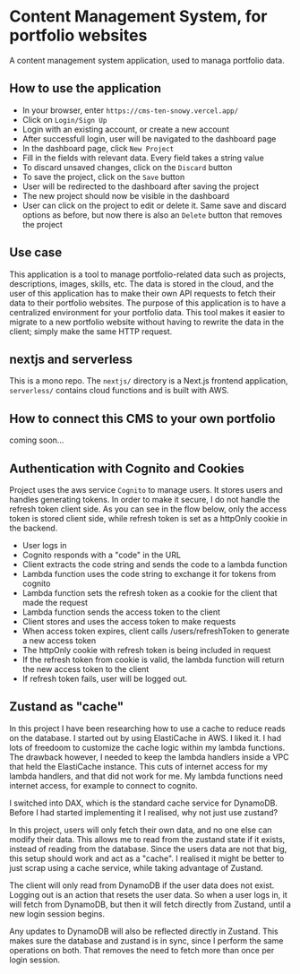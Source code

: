 # Content Management System, for portfolio websites

A content management system application, used to managa portfolio data.

## How to use the application

- In your browser, enter ```https://cms-ten-snowy.vercel.app/```
- Click on ```Login/Sign Up```
- Login with an existing account, or create a new account
- After successfull login, user will be navigated to the dashboard page
- In the dashboard page, click ```New Project```
- Fill in the fields with relevant data. Every field takes a string value
- To discard unsaved changes, click on the ```Discard``` button
- To save the project, click on the ```Save``` button
- User will be redirected to the dashboard after saving the project
- The new project should now be visible in the dashboard
- User can click on the project to edit or delete it. Same save and discard options as before, but now there is also an ```Delete``` button that removes the project

## Use case

This application is a tool to manage portfolio-related data such as projects, descriptions, images, skills, etc. The data is stored in the cloud, and the user of this application has to make their own API requests to fetch their data to their portfolio websites. The purpose of this application is to have a centralized environment for your portfolio data. This tool makes it easier to migrate to a new portfolio website without having to rewrite the data in the client; simply make the same HTTP request.

## nextjs and serverless

This is a mono repo. The `nextjs/` directory is a Next.js frontend application, `serverless/` contains cloud functions and is built with AWS.

## How to connect this CMS to your own portfolio

coming soon...  

## Authentication with Cognito and Cookies

Project uses the aws service `Cognito` to manage users. It stores users and handles generating tokens. In order to make it secure, I do not handle the refresh token client side. As you can see in the flow below, only the access token is stored client side, while refresh token is set as a httpOnly cookie in the backend.

- User logs in
- Cognito responds with a "code" in the URL
- Client extracts the code string and sends the code to a lambda function
- Lambda function uses the code string to exchange it for tokens from cognito
- Lambda function sets the refresh token as a cookie for the client that made the request
- Lambda function sends the access token to the client
- Client stores and uses the access token to make requests
- When access token expires, client calls /users/refreshToken to generate a new access token
- The httpOnly cookie with refresh token is being included in request
- If the refresh token from cookie is valid, the lambda function will return the new access token to the client
- If refresh token fails, user will be logged out.

## Zustand as "cache"

In this project I have been researching how to use a cache to reduce reads on the database. I started out by using ElastiCache in AWS. I liked it. I had lots of freedoom to customize the cache logic within my lambda functions. The drawback however, I needed to keep the lambda handlers inside a VPC that held the ElastiCache instance. This cuts of internet access for my lambda handlers, and that did not work for me. My lambda functions need internet access, for example to connect to cognito.

I switched into DAX, which is the standard cache service for DynamoDB. Before I had started implementing it I realised, why not just use zustand?

In this project, users will only fetch their own data, and no one else can modify their data. This allows me to read from the zustand state if it exists, instead of reading from the database. Since the users data are not that big, this setup should work and act as a "cache". I realised it might be better to just scrap using a cache service, while taking advantage of Zustand.

The client will only read from DynamoDB if the user data does not exist. Logging out is an action that resets the user data. So when a user logs in, it will fetch from DynamoDB, but then it will fetch directly from Zustand, until a new login session begins.

Any updates to DynamoDB will also be reflected directly in Zustand. This makes sure the database and zustand is in sync, since I perform the same operations on both. That removes the need to fetch more than once per login session.
